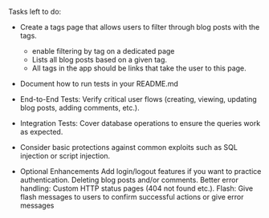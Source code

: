 Tasks left to do: 
- Create a tags page that allows users to filter through blog posts with the tags.
    - enable filtering by tag on a dedicated page  
    - Lists all blog posts based on a given tag.
    - All tags in the app should be links that take the user to this page.  
- Document how to run tests in your README.md
- End-to-End Tests: Verify critical user flows (creating, viewing, updating blog posts, adding comments, etc.).
- Integration Tests: Cover database operations to ensure the queries work as expected.
- Consider basic protections against common exploits such as SQL injection or script injection.

- Optional Enhancements
Add login/logout features if you want to practice authentication.
Deleting blog posts and/or comments.
Better error handling: Custom HTTP status pages (404 not found etc.).
Flash: Give flash messages to users to confirm successful actions or give error messages
